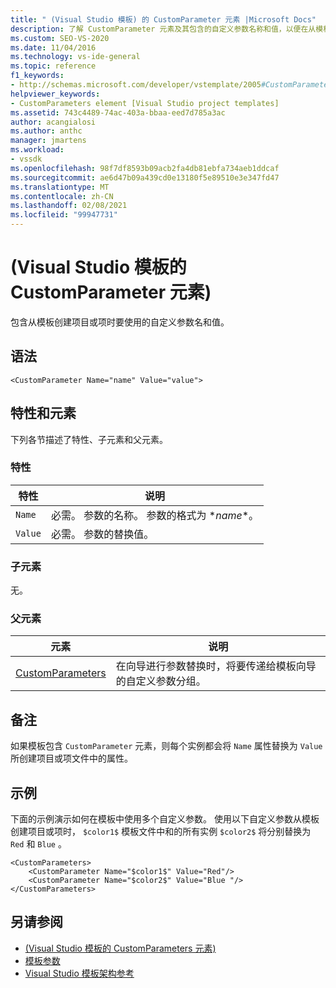 ```yaml
---
title: " (Visual Studio 模板) 的 CustomParameter 元素 |Microsoft Docs"
description: 了解 CustomParameter 元素及其包含的自定义参数名称和值，以便在从模板创建项目或项时使用。
ms.custom: SEO-VS-2020
ms.date: 11/04/2016
ms.technology: vs-ide-general
ms.topic: reference
f1_keywords:
- http://schemas.microsoft.com/developer/vstemplate/2005#CustomParameter
helpviewer_keywords:
- CustomParameters element [Visual Studio project templates]
ms.assetid: 743c4489-74ac-403a-bbaa-eed7d785a3ac
author: acangialosi
ms.author: anthc
manager: jmartens
ms.workload:
- vssdk
ms.openlocfilehash: 98f7df8593b09acb2fa4db81ebfa734aeb1ddcaf
ms.sourcegitcommit: ae6d47b09a439cd0e13180f5e89510e3e347fd47
ms.translationtype: MT
ms.contentlocale: zh-CN
ms.lasthandoff: 02/08/2021
ms.locfileid: "99947731"
---
```

# <a name="customparameter-element-visual-studio-templates"></a> (Visual Studio 模板的 CustomParameter 元素) 
包含从模板创建项目或项时要使用的自定义参数名和值。

## <a name="syntax"></a>语法

```
<CustomParameter Name="name" Value="value">
```

## <a name="attributes-and-elements"></a>特性和元素
 下列各节描述了特性、子元素和父元素。

### <a name="attributes"></a>特性

|特性|说明|
|---------------|-----------------|
|`Name`|必需。 参数的名称。 参数的格式为 $*name*$。|
|`Value`|必需。 参数的替换值。|

### <a name="child-elements"></a>子元素
 无。

### <a name="parent-elements"></a>父元素

|元素|说明|
|-------------|-----------------|
|[CustomParameters](../extensibility/customparameters-element-visual-studio-templates.md)|在向导进行参数替换时，将要传递给模板向导的自定义参数分组。|

## <a name="remarks"></a>备注
 如果模板包含 `CustomParameter` 元素，则每个实例都会将 `Name` 属性替换为 `Value` 所创建项目或项文件中的属性。

## <a name="example"></a>示例
 下面的示例演示如何在模板中使用多个自定义参数。 使用以下自定义参数从模板创建项目或项时， `$color1$` 模板文件中和的所有实例 `$color2$` 将分别替换为 `Red` 和 `Blue` 。

```
<CustomParameters>
    <CustomParameter Name="$color1$" Value="Red"/>
    <CustomParameter Name="$color2$" Value="Blue "/>
</CustomParameters>
```

## <a name="see-also"></a>另请参阅
- [ (Visual Studio 模板的 CustomParameters 元素) ](../extensibility/customparameters-element-visual-studio-templates.md)
- [模板参数](../ide/template-parameters.md)
- [Visual Studio 模板架构参考](../extensibility/visual-studio-template-schema-reference.md)
